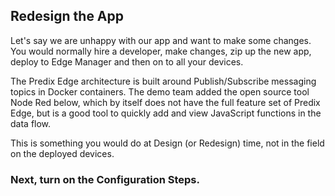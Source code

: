 ## Redesign the App

Let's say we are unhappy with our app and want to make some changes.  You would normally hire a developer, make changes, zip up the new app, deploy to Edge Manager and then on to all your devices.

The Predix Edge architecture is built around Publish/Subscribe messaging topics in Docker containers.  The demo team added the open source tool Node Red below, which by itself does not have the full feature set of Predix Edge, but is a good tool to quickly add and view JavaScript functions in the data flow.

This is something you would do at Design (or Redesign) time, not in the field on the deployed devices.

### Next, turn on the Configuration Steps.
